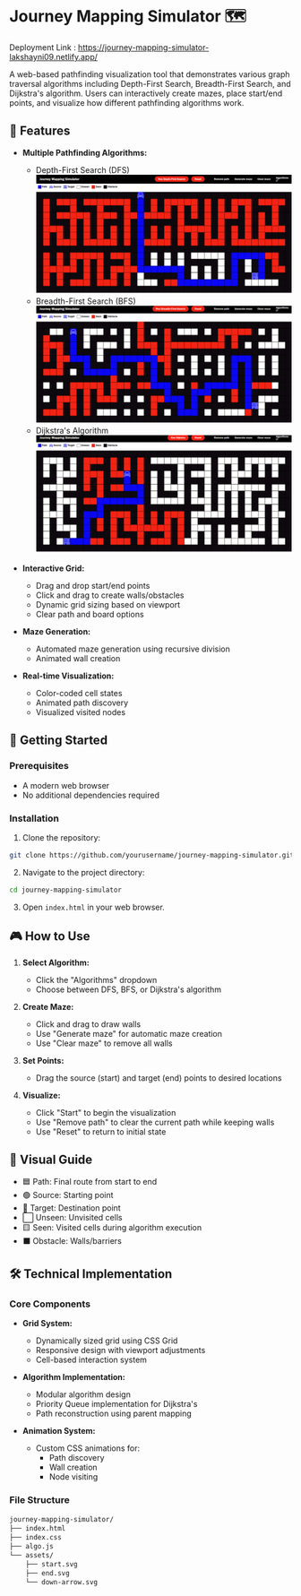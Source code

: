 

# Journey Mapping Simulator 🗺️
Deployment Link : https://journey-mapping-simulator-lakshayni09.netlify.app/

A web-based pathfinding visualization tool that demonstrates various graph traversal algorithms including Depth-First Search, Breadth-First Search, and Dijkstra's algorithm. Users can interactively create mazes, place start/end points, and visualize how different pathfinding algorithms work.


## 🌟 Features

- **Multiple Pathfinding Algorithms:**
  - Depth-First Search (DFS)
![ScreenShot](image1.png)
  - Breadth-First Search (BFS)
![ScreenShot](image2.png)
  - Dijkstra's Algorithm
![ScreenShot](image3.png)

- **Interactive Grid:**
  - Drag and drop start/end points
  - Click and drag to create walls/obstacles
  - Dynamic grid sizing based on viewport
  - Clear path and board options

- **Maze Generation:**
  - Automated maze generation using recursive division
  - Animated wall creation

- **Real-time Visualization:**
  - Color-coded cell states
  - Animated path discovery
  - Visualized visited nodes

## 🚀 Getting Started

### Prerequisites
- A modern web browser
- No additional dependencies required

### Installation

1. Clone the repository:
```bash
git clone https://github.com/yourusername/journey-mapping-simulator.git
```

2. Navigate to the project directory:
```bash
cd journey-mapping-simulator
```

3. Open `index.html` in your web browser.

## 🎮 How to Use

1. **Select Algorithm:**
   - Click the "Algorithms" dropdown
   - Choose between DFS, BFS, or Dijkstra's algorithm

2. **Create Maze:**
   - Click and drag to draw walls
   - Use "Generate maze" for automatic maze creation
   - Use "Clear maze" to remove all walls

3. **Set Points:**
   - Drag the source (start) and target (end) points to desired locations

4. **Visualize:**
   - Click "Start" to begin the visualization
   - Use "Remove path" to clear the current path while keeping walls
   - Use "Reset" to return to initial state

## 🎨 Visual Guide

- 🟦 Path: Final route from start to end
- 🟢 Source: Starting point
- 🔴 Target: Destination point
- ⬜ Unseen: Unvisited cells
- 🟨 Seen: Visited cells during algorithm execution
- ⬛ Obstacle: Walls/barriers

## 🛠️ Technical Implementation

### Core Components

- **Grid System:**
  - Dynamically sized grid using CSS Grid
  - Responsive design with viewport adjustments
  - Cell-based interaction system

- **Algorithm Implementation:**
  - Modular algorithm design
  - Priority Queue implementation for Dijkstra's
  - Path reconstruction using parent mapping

- **Animation System:**
  - Custom CSS animations for:
    - Path discovery
    - Wall creation
    - Node visiting

### File Structure

```
journey-mapping-simulator/
├── index.html
├── index.css
├── algo.js
└── assets/
    ├── start.svg
    ├── end.svg
    └── down-arrow.svg
```

